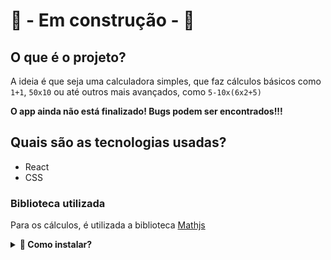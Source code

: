 # 🚧 - Em construção - 🚧

## O que é o projeto?

A ideia é que seja uma calculadora simples, que faz cálculos básicos como `1+1`, `50x10` ou até outros mais avançados, como `5-10x(6x2+5)`

<strong>
    O app ainda não está finalizado! Bugs podem ser encontrados!!!
</strong>

## Quais são as tecnologias usadas?

- React
- CSS

### Biblioteca utilizada

Para os cálculos, é utilizada a biblioteca [Mathjs](https://www.npmjs.com/package/mathjs)

<details>
  <summary><strong>🤔 Como instalar?</strong></summary><br />

- Para instalar este projeto, clone o repositório usando o comando: `git clone git@github.com:daviazev/calculator.git`

- Entre na pasta usando `cd calculator`

- Verifique se você está na main usando `git branch`

- Se não estiver, use o comando `git checkout main`

- Instale as dependências do projeto usando `npm install`

</details>

